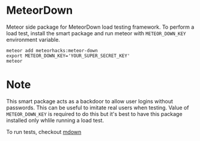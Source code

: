 MeteorDown
============

Meteor side package for MeteorDown load testing framework. To perform a load test, install the smart package and run meteor with `METEOR_DOWN_KEY` environment variable.

    meteor add meteorhacks:meteor-down
    export METEOR_DOWN_KEY='YOUR_SUPER_SECRET_KEY'
    meteor

Note
====

This smart package acts as a backdoor to allow user logins without passwords. This can be useful to imitate real users when testing. Value of `METEOR_DOWN_KEY` is required to do this but it's best to have this package installed only whlile running a load test.

To run tests, checkout [mdown](https://github.com/meteorhacks/mdown)
